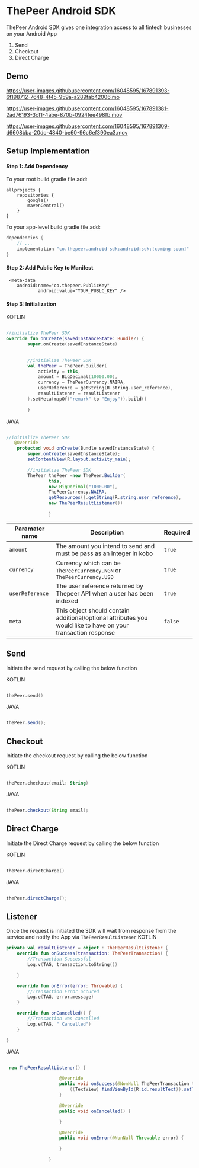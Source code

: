 # ThePeer Android SDK

ThePeer Android SDK gives one integration access to all fintech businesses on your Android App


1. Send
3. Checkout
4. Direct Charge

## Demo

https://user-images.githubusercontent.com/16048595/167891393-6f198712-7648-4f45-959a-a289fab42006.mo

https://user-images.githubusercontent.com/16048595/167891381-2ad76193-3cf1-4abe-870b-0924fee498fb.mov 

https://user-images.githubusercontent.com/16048595/167891309-d6608bba-20dc-4840-be60-96c6ef390ea3.mov


## Setup Implementation

#### Step 1: Add Dependency

To your root build.gradle file add:

```
allprojects {
    repositories {
        google()
        mavenCentral() 
    }
}
```

To your app-level build.gradle file add:

```groovy
dependencies {
    // ...
    implementation "co.thepeer.android-sdk:android:sdk:[coming soon]"
}
```

#### Step 2: Add Public Key to Manifest

```
 <meta-data
    android:name="co.thepeer.PublicKey"
            android:value="YOUR_PUBLC_KEY" />
 ```

#### Step 3: Initialization

KOTLIN

```kotlin

//initialize ThePeer SDK
override fun onCreate(savedInstanceState: Bundle?) {
        super.onCreate(savedInstanceState)
     

        //initialize ThePeer SDK
        val thePeer = ThePeer.Builder(
            activity = this,
            amount = BigDecimal(10000.00),
            currency = ThePeerCurrency.NAIRA,
            userReference = getString(R.string.user_reference),
            resultListener = resultListener
        ).setMeta(mapOf("remark" to "Enjoy")).build()
        
        }

```

JAVA

```java

//initialize ThePeer SDK
   @Override
    protected void onCreate(Bundle savedInstanceState) {
        super.onCreate(savedInstanceState);
        setContentView(R.layout.activity_main);

        //initialize ThePeer SDK
        ThePeer thePeer =new ThePeer.Builder(
                this,
                new BigDecimal("1000.00"),
                ThePeerCurrency.NAIRA,
                getResources().getString(R.string.user_reference),
                new ThePeerResultListener())
                
                }
```

| Paramater name          |  Description                          |  Required                         |
|------------------------ | --------------------------------------|--------------------------------------|
| `amount`                | The amount you intend to send and must be pass as an integer in kobo      |`true`|
| `currency `             | Currency which can be  `ThePeerCurrency.NGN` or  `ThePeerCurrency.USD`    |`true`|
| `userReference`         | The user reference returned by Thepeer API when a user has been indexed              |`true`|
| `meta`  | This object should contain additional/optional attributes you would like to have on your transaction response   |`false`|

## Send

Initiate the send request by calling the below function

KOTLIN

```kotlin

thePeer.send()

```

JAVA

```java

thePeer.send();

```

## Checkout 

Initiate the checkout request by calling the below function

KOTLIN

```kotlin

thePeer.checkout(email: String)

```

JAVA

```java

thePeer.checkout(String email);

```

## Direct Charge

Initiate the Direct Charge request by calling the below function

KOTLIN

```kotlin

thePeer.directCharge()

```

JAVA

```java

thePeer.directCharge();

```

## Listener

Once the request is initiated the SDK will wait from response from the service and notify the App
via `ThePeerResultListener`
KOTLIN

```Kotlin
private val resultListener = object : ThePeerResultListener {
    override fun onSuccess(transaction: ThePeerTransaction) {
        //Transaction Successful
        Log.v(TAG, transaction.toString())

    }

    override fun onError(error: Throwable) {
        //Transaction Error occured
        Log.e(TAG, error.message)
    }

    override fun onCancelled() {
        //Transaction was cancelled
        Log.e(TAG, " Cancelled")
    }

}

```

JAVA

```java

 new ThePeerResultListener() {

                    @Override
                    public void onSuccess(@NonNull ThePeerTransaction transaction) {
                        ((TextView) findViewById(R.id.resultText)).setText(transaction.toString());
                    }

                    @Override
                    public void onCancelled() {

                    }

                    @Override
                    public void onError(@NonNull Throwable error) {

                    }

                }


```
 
